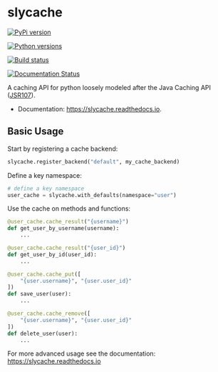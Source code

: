 # slycache

[![PyPi version](https://img.shields.io/pypi/v/slycache.svg)](https://pypi.python.org/pypi/slycache)

[![Python versions](https://img.shields.io/pypi/pyversions/slycache)](https://pypi.python.org/pypi/slycache)

[![Build status](https://github.com/snopoke/slycache/actions/workflows/ci.yml/badge.svg)](https://github.com/snopoke/slycache/actions/workflows/ci.yml)

[![Documentation Status](https://readthedocs.org/projects/slycache/badge/?version=latest)](https://slycache.readthedocs.io/en/latest/?badge=latest)

A caching API for python loosely modeled after the Java Caching API
([JSR107](https://docs.google.com/document/d/1YZ-lrH6nW871Vd9Z34Og_EqbX_kxxJi55UrSn4yL2Ak/edit)).

-   Documentation: <https://slycache.readthedocs.io>.


## Basic Usage

Start by registering a cache backend:

``` python
slycache.register_backend("default", my_cache_backend)
```

Define a key namespace:

``` python
# define a key namespace
user_cache = slycache.with_defaults(namespace="user")
```

Use the cache on methods and functions:

``` python
@user_cache.cache_result("{username}")
def get_user_by_username(username):
    ...

@user_cache.cache_result("{user_id}")
def get_user_by_id(user_id):
    ...

@user_cache.cache_put([
    "{user.username}", "{user.user_id}"
])
def save_user(user):
    ...

@user_cache.cache_remove([
    "{user.username}", "{user.user_id}"
])
def delete_user(user):
    ...
```

For more advanced usage see the documentation:
<https://slycache.readthedocs.io>
